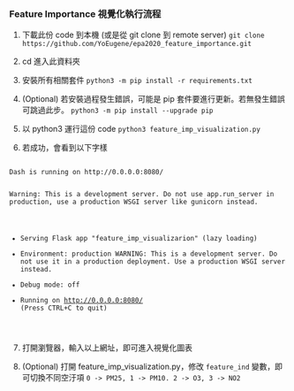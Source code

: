 ### Feature Importance 視覺化執行流程

1. 下載此份 code 到本機 (或是從 git clone 到 remote server)
`git clone https://github.com/YoEugene/epa2020_feature_importance.git`

2. cd 進入此資料夾

3. 安裝所有相關套件
`python3 -m pip install -r requirements.txt`

4. (Optional) 若安裝過程發生錯誤，可能是 pip 套件要進行更新。若無發生錯誤可跳過此步。
`python3 -m pip install --upgrade pip`

5. 以 python3 運行這份 code
`python3 feature_imp_visualization.py`

6. 若成功，會看到以下字樣

<code>
Dash is running on http://0.0.0.0:8080/

 Warning: This is a development server. Do not use app.run_server
 in production, use a production WSGI server like gunicorn instead.

 * Serving Flask app "feature_imp_visualizarion" (lazy loading)
 * Environment: production
   WARNING: This is a development server. Do not use it in a production deployment.
   Use a production WSGI server instead.
 * Debug mode: off
 * Running on http://0.0.0.0:8080/ (Press CTRL+C to quit)
</code>

7. 打開瀏覽器，輸入以上網址，即可進入視覺化圖表

8. (Optional) 打開 feature_imp_visualization.py，修改 `feature_ind` 變數，即可切換不同空汙項
`0 -> PM25, 1 -> PM10. 2 -> O3, 3 -> NO2`
